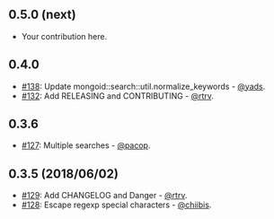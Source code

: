 ## 0.5.0 (next)
* Your contribution here.

## 0.4.0

* [#138](https://github.com/mongoid/mongoid_search/pull/138): Update mongoid::search::util.normalize_keywords - [@yads](https://github.com/yads).
* [#132](https://github.com/mongoid/mongoid_search/pull/132): Add RELEASING and CONTRIBUTING - [@rtrv](https://github.com/rtrv).

## 0.3.6

* [#127](https://github.com/mongoid/mongoid_search/pull/127): Multiple searches - [@pacop](https://github.com/pacop).

## 0.3.5 (2018/06/02)

* [#129](https://github.com/mongoid/mongoid_search/pull/128): Add CHANGELOG and Danger - [@rtrv](https://github.com/rtrv).
* [#128](https://github.com/mongoid/mongoid_search/pull/128): Escape regexp special characters - [@chiibis](https://github.com/chiibis).
